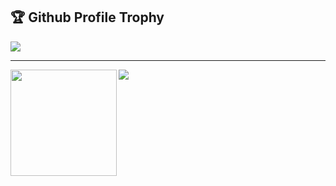 <!-- ### Hi there 👋 -->

<!--
**lyokha/lyokha** is a ✨ _special_ ✨ repository because its `README.md` (this file) appears on your GitHub profile.

Here are some ideas to get you started:

- 🔭 I’m currently working on ...
- 🌱 I’m currently learning ...
- 👯 I’m looking to collaborate on ...
- 🤔 I’m looking for help with ...
- 💬 Ask me about ...
- 📫 How to reach me: ...
- 😄 Pronouns: ...
- ⚡ Fun fact: ...
-->

<h2>🏆 Github Profile Trophy</h2>
<img src="https://github-profile-trophy.vercel.app/?username=lyokha&column=8"/>

---

<div>
  <img height="170" align="left" src="https://github-readme-stats.vercel.app/api?username=lyokha&count_private=true&include_all_commits=true&show_icons=true" />
  <img src="https://github-readme-stats.vercel.app/api/top-langs/?username=lyokha&layout=compact&langs_count=10&hide=CMake,Makefile" />
</div>
